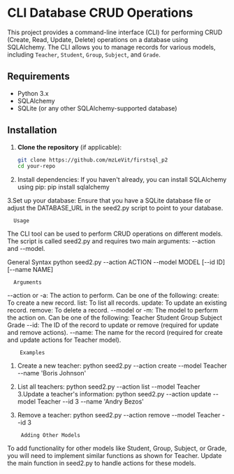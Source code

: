 # CLI Database CRUD Operations

This project provides a command-line interface (CLI) for performing CRUD (Create, Read, Update, Delete) operations on a database using SQLAlchemy. The CLI allows you to manage records for various models, including `Teacher`, `Student`, `Group`, `Subject`, and `Grade`.

## Requirements

- Python 3.x
- SQLAlchemy
- SQLite (or any other SQLAlchemy-supported database)

## Installation

1. **Clone the repository** (if applicable):

   ```bash
   git clone https://github.com/mzLeVit/firstsql_p2
   cd your-repo
2. Install dependencies:
If you haven't already, you can install SQLAlchemy using pip:
pip install sqlalchemy

3.Set up your database:
Ensure that you have a SQLite database file or adjust the DATABASE_URL in the seed2.py script to point to your database.

      Usage
The CLI tool can be used to perform CRUD operations on different models. The script is called seed2.py and requires two main arguments: --action and --model.

  General Syntax
python seed2.py --action ACTION --model MODEL [--id ID] [--name NAME]
 
      Arguments
--action or -a: The action to perform. Can be one of the following:
  create: To create a new record.
  list: To list all records.
  update: To update an existing record.
  remove: To delete a record.
--model or -m: The model to perform the action on. Can be one of the following:
  Teacher
  Student
  Group
  Subject
  Grade
--id: The ID of the record to update or remove (required for update and remove actions).
--name: The name for the record (required for create and update actions for Teacher model).
        
        Examples
1. Create a new teacher:
python seed2.py --action create --model Teacher --name 'Boris Johnson'
2. List all teachers:
python seed2.py --action list --model Teacher
3.Update a teacher's information:
python seed2.py --action update --model Teacher --id 3 --name 'Andry Bezos'
4. Remove a teacher:
python seed2.py --action remove --model Teacher --id 3


        Adding Other Models
To add functionality for other models like Student, Group, Subject, or Grade, you will need to implement similar functions as shown for Teacher. Update the main function in seed2.py to handle actions for these models.
